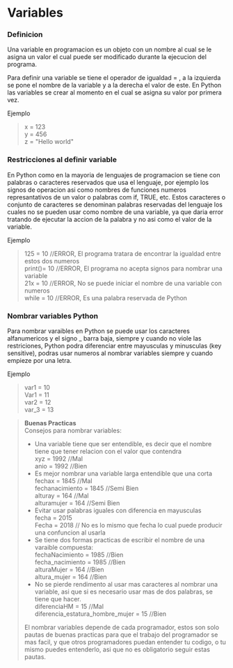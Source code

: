 # Variables

### Definicion
Una variable en programacion es un objeto con un nombre al cual se le asigna un valor el cual puede ser modificado durante la ejecucion del programa.

Para definir una variable se tiene el operador de igualdad = , a la izquierda se pone el nombre de la variable y a la derecha el valor de este. En Python las variables se crear al momento en el cual se asigna su valor por primera vez.

Ejemplo

> x = 123\
> y = 456\
> z = "Hello world"

### Restricciones al definir variable 

En Python como en la mayoria de lenguajes de programacion se tiene con palabras o caracteres reservados que usa el lenguaje, por ejemplo los signos de operacion asi como nombres de funciones numeros represantativos de un valor o palabras com if, TRUE, etc. Estos caracteres o conjunto de caracteres se denominan palabras reservadas del lenguaje los cuales no se pueden usar como nombre de una variable, ya que daria error tratando de ejecutar la accion de la palabra y no asi como el valor de la variable.

Ejemplo

> 125 = 10 //ERROR, El programa tratara de encontrar la igualdad entre estos dos numeros\
> print()= 10 //ERROR, El programa no acepta signos para nombrar una variable\
> 21x = 10 //ERROR, No se puede iniciar el nombre de una variable con numeros\
> while = 10 //ERROR, Es una palabra reservada de Python

### Nombrar variables Python

Para nombrar varaibles en Python se puede usar los caracteres alfanumericos y el signo _ barra baja, siempre y cuando no viole las restriciones, Python podra diferenciar entre mayusculas y minusculas (key sensitive), podras usar numeros al nombrar variables siempre y cuando empieze por una letra.

Ejemplo

> var1 = 10\
> Var1 = 11\
> var2 = 12\
> var_3 = 13

> **Buenas Practicas**\
> Consejos para nombrar variables:
>    - Una variable tiene que ser entendible, es decir que el nombre tiene que tener relacion con el valor que contendra\
>      xyz = 1992 //Mal\
>      anio = 1992 //Bien
>    - Es mejor nombrar una variable larga entendible que una corta\
>      fechax = 1845 //Mal\
>      fechanacimiento = 1845 //Semi Bien\
>      alturay = 164 //Mal\
>      alturamujer = 164 //Semi Bien
>    - Evitar usar palabras iguales con diferencia en mayusculas\
>      fecha = 2015\
>      Fecha = 2018 // No es lo mismo que fecha lo cual puede producir una confuncion al usarla
>    - Se tiene dos formas practicas de escribir el nombre de una varaible compuesta:\
>      fechaNacimiento = 1985 //Bien\
>      fecha_nacimiento = 1985 //Bien\
>      alturaMujer = 164 //Bien\
>      altura_mujer = 164 //Bien
>    - No se pierde rendimento al usar mas caracteres al nombrar una variable, asi que si es necesario usar mas de dos palabras, se tiene que hacer.\
>      diferenciaHM = 15 //Mal\
>      diferencia_estatura_hombre_mujer = 15 //Bien
>
>El nombrar variables depende de cada programador, estos son solo pautas de buenas practicas para que el trabajo del programador se mas facil, y que otros programadores puedan entender tu codigo, o tu mismo puedes entenderlo, asi que no es obligatorio seguir estas pautas.
